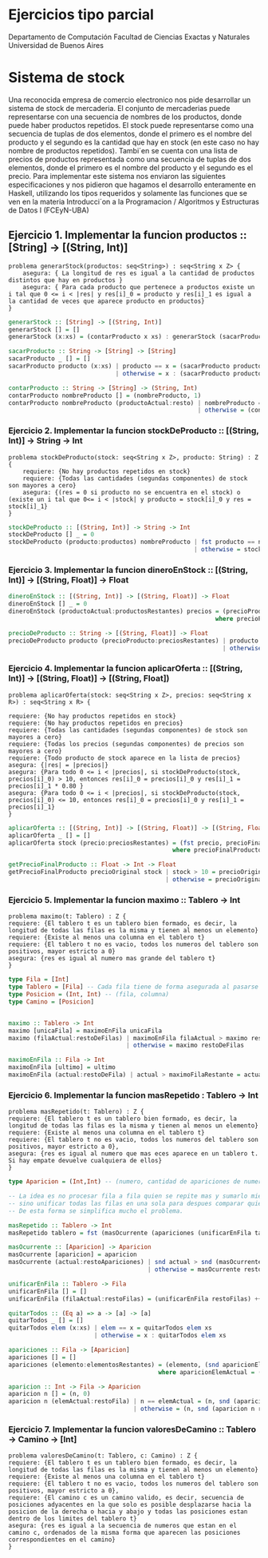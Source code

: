 # Ejercicios tipo parcial
Departamento de Computación
Facultad de Ciencias Exactas y Naturales
Universidad de Buenos Aires


# Sistema de stock
Una reconocida empresa de comercio electronico nos pide desarrollar un sistema de stock de mercaderia. El conjunto de
mercaderias puede representarse con una secuencia de nombres de los productos, donde puede haber productos repetidos. El
stock puede representarse como una secuencia de tuplas de dos elementos, donde el primero es el nombre del producto y el
segundo es la cantidad que hay en stock (en este caso no hay nombre de productos repetidos). Tambi´en se cuenta con una
lista de precios de productos representada como una secuencia de tuplas de dos elementos, donde el primero es el nombre
del producto y el segundo es el precio.
Para implementar este sistema nos enviaron las siguientes especificaciones y nos pidieron que hagamos el desarrollo
enteramente en Haskell, utilizando los tipos requeridos y solamente las funciones que se ven en la materia Introducci´on a la
Programacion / Algoritmos y Estructuras de Datos I (FCEyN-UBA)


## Ejercicio 1. Implementar la funcion productos :: [String] -> [(String, Int)]

```
problema generarStock(productos: seq<String>) : seq<String x Z> {
    asegura: { La longitud de res es igual a la cantidad de productos distintos que hay en productos }
    asegura: { Para cada producto que pertenece a productos existe un i tal que 0 <= i < |res| y res[i]_0 = producto y res[i]_1 es igual a la cantidad de veces que aparece producto en productos}
}
```

```haskell
generarStock :: [String] -> [(String, Int)]
generarStock [] = []
generarStock (x:xs) = (contarProducto x xs) : generarStock (sacarProducto x xs)

sacarProducto :: String -> [String] -> [String]
sacarProducto _ [] = []
sacarProducto producto (x:xs) | producto == x = (sacarProducto producto xs)
                              | otherwise = x : (sacarProducto producto xs)

contarProducto :: String -> [String] -> (String, Int)
contarProducto nombreProducto [] = (nombreProducto, 1)
contarProducto nombreProducto (productoActual:resto) | nombreProducto == productoActual = (nombreProducto, snd (contarProducto nombreProducto resto) + 1)
                                                     | otherwise = (contarProducto nombreProducto resto)
```

### Ejercicio 2. Implementar la funcion stockDeProducto :: [(String, Int)] -> String -> Int

```
problema stockDeProducto(stock: seq<String x Z>, producto: String) : Z {
    requiere: {No hay productos repetidos en stock}
    requiere: {Todas las cantidades (segundas componentes) de stock son mayores a cero}
    asegura: {(res = 0 si producto no se encuentra en el stock) o (existe un i tal que 0<= i < |stock| y producto = stock[i]_0 y res = stock[i]_1}
}
```

```haskell
stockDeProducto :: [(String, Int)] -> String -> Int
stockDeProducto [] _ = 0
stockDeProducto (producto:productos) nombreProducto | fst producto == nombreProducto = snd producto
                                                    | otherwise = stockDeProducto productos nombreProducto
```

### Ejercicio 3. Implementar la funcion dineroEnStock :: [(String, Int)] -> [(String, Float)] -> Float

```haskell
dineroEnStock :: [(String, Int)] -> [(String, Float)] -> Float
dineroEnStock [] _ = 0
dineroEnStock (productoActual:productosRestantes) precios = (precioProducto * fromIntegral (snd productoActual)) + (dineroEnStock productosRestantes precios)
                                                          where precioProducto = precioDeProducto (fst productoActual) precios

precioDeProducto :: String -> [(String, Float)] -> Float
precioDeProducto producto (precioProducto:preciosRestantes) | producto == (fst precioProducto) = snd precioProducto
                                                            | otherwise = precioDeProducto producto preciosRestantes

```

### Ejercicio 4. Implementar la funcion aplicarOferta :: [(String, Int)] -> [(String, Float)] -> [(String, Float])


```
problema aplicarOferta(stock: seq<String x Z>, precios: seq<String x R>) : seq<String x R> {

requiere: {No hay productos repetidos en stock}
requiere: {No hay productos repetidos en precios}
requiere: {Todas las cantidades (segundas componentes) de stock son mayores a cero}
requiere: {Todas los precios (segundas componentes) de precios son mayores a cero}
requiere: {Todo producto de stock aparece en la lista de precios}
asegura: {|res| = |precios|}
asegura: {Para todo 0 <= i < |precios|, si stockDeProducto(stock, precios[i]_0) > 10, entonces res[i]_0 = precios[i]_0 y res[i]_1 = precios[i]_1 * 0.80 }
asegura: {Para todo 0 <= i < |precios|, si stockDeProducto(stock, precios[i]_0) <= 10, entonces res[i]_0 = precios[i]_0 y res[i]_1 = precios[i]_1}
}
```

```haskell
aplicarOferta :: [(String, Int)] -> [(String, Float)] -> [(String, Float)]
aplicarOferta _ [] = []
aplicarOferta stock (precio:preciosRestantes) = (fst precio, precioFinalProducto) : (aplicarOferta stock preciosRestantes)
                                              where precioFinalProducto = getPrecioFinalProducto (snd precio) (stockDeProducto stock (fst precio))

getPrecioFinalProducto :: Float -> Int -> Float
getPrecioFinalProducto precioOriginal stock | stock > 10 = precioOriginal * 0.8
                                            | otherwise = precioOriginal
```


### Ejercicio 5. Implementar la funcion maximo :: Tablero -> Int

```
problema maximo(t: Tablero) : Z {
requiere: {El tablero t es un tablero bien formado, es decir, la longitud de todas las filas es la misma y tienen al menos un elemento}
requiere: {Existe al menos una columna en el tablero t}
requiere: {El tablero t no es vacio, todos los numeros del tablero son positivos, mayor estricto a 0}
asegura: {res es igual al numero mas grande del tablero t}
}
```

```haskell
type Fila = [Int]
type Tablero = [Fila] -- Cada fila tiene de forma asegurada al pasarse como param, la misma longitud. Tablero viene a ser [[...], [...]..., [...]]
type Posicion = (Int, Int) -- (fila, columna)
type Camino = [Posicion]


maximo :: Tablero -> Int
maximo [unicaFila] = maximoEnFila unicaFila
maximo (filaActual:restoDeFilas) | maximoEnFila filaActual > maximo restoDeFilas = maximoEnFila filaActual
                                 | otherwise = maximo restoDeFilas

maximoEnFila :: Fila -> Int
maximoEnFila [ultimo] = ultimo
maximoEnFila (actual:restoDeFila) | actual > maximoFilaRestante = actual
```

### Ejercicio 6. Implementar la funcion masRepetido : Tablero -> Int

```
problema masRepetido(t: Tablero) : Z {
requiere: {El tablero t es un tablero bien formado, es decir, la longitud de todas las filas es la misma y tienen al menos un elemento}
requiere: {Existe al menos una columna en el tablero t}
requiere: {El tablero t no es vacio, todos los numeros del tablero son positivos, mayor estricto a 0},
asegura: {res es igual al numero que mas eces aparece en un tablero t. Si hay empate devuelve cualquiera de ellos}
}
```

```haskell
type Aparicion = (Int,Int) -- (numero, cantidad de apariciones de numero)

-- La idea es no procesar fila a fila quien se repite mas y sumarlo mientras se iteran las filas,
-- sino unificar todas las filas en una sola para despues comparar quien se repite mas entre una sola fila.
-- De esta forma se simplifica mucho el problema.

masRepetido :: Tablero -> Int
masRepetido tablero = fst (masOcurrente (apariciones (unificarEnFila tablero)))

masOcurrente :: [Aparicion] -> Aparicion
masOcurrente [aparicion] = aparicion
masOcurrente (actual:restoApariciones) | snd actual > snd (masOcurrente restoApariciones) = actual
                                       | otherwise = masOcurrente restoApariciones

unificarEnFila :: Tablero -> Fila
unificarEnFila [] = []
unificarEnFila (filaActual:restoFilas) = (unificarEnFila restoFilas) ++ filaActual

quitarTodos :: (Eq a) => a -> [a] -> [a]
quitarTodos _ [] = []
quitarTodos elem (x:xs) | elem == x = quitarTodos elem xs
                        | otherwise = x : quitarTodos elem xs

apariciones :: Fila -> [Aparicion]
apariciones [] = []
apariciones (elemento:elementosRestantes) = (elemento, (snd aparicionElemActual) + 1) : apariciones (quitarTodos elemento elementosRestantes)
                                          where aparicionElemActual = (aparicion elemento elementosRestantes)

aparicion :: Int -> Fila -> Aparicion
aparicion n [] = (n, 0)
aparicion n (elemActual:restoFila) | n == elemActual = (n, snd (aparicion n restoFila) + 1)
                                   | otherwise = (n, snd (aparicion n restoFila))
```

### Ejercicio 7. Implementar la funcion valoresDeCamino :: Tablero -> Camino -> [Int]

```
problema valoresDeCamino(t: Tablero, c: Camino) : Z {
requiere: {El tablero t es un tablero bien formado, es decir, la longitud de todas las filas es la misma y tienen al menos un elemento}
requiere: {Existe al menos una columna en el tablero t}
requiere: {El tablero t no es vacio, todos los numeros del tablero son positivos, mayor estricto a 0},
requiere: {El camino c es un camino valido, es decir, secuencia de posiciones adyacentes en la que solo es posible desplazarse hacia la posicion de la derecha o hacia y abajo y todas las posiciones estan dentro de los limites del tablero t}
asegura: {res es igual a la secuencia de numeros que estan en el camino c, ordenados de la misma forma que aparecen las posiciones correspondientes en el camino}
}
```
